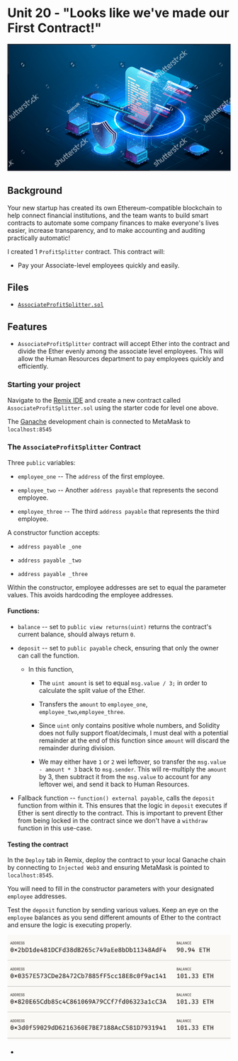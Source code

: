 # Unit 20 - "Looks like we've made our First Contract!"

![contract](Images/smartContract.png)

## Background

Your new startup has created its own Ethereum-compatible blockchain to help connect financial institutions, and the team wants to build smart contracts to automate some company finances to make everyone's lives easier, increase transparency, and to make accounting and auditing practically automatic!

I created 1 `ProfitSplitter` contract. This contract will:

* Pay your Associate-level employees quickly and easily.


## Files

* [`AssociateProfitSplitter.sol`](AssociateProfitSplitter.sol) 



## Features

* `AssociateProfitSplitter` contract will accept Ether into the contract and divide the Ether evenly among the associate level employees. This will allow the Human Resources department to pay employees quickly and efficiently.


### Starting your project

Navigate to the [Remix IDE](https://remix.ethereum.org) and create a new contract called `AssociateProfitSplitter.sol` using the starter code for level one above.

The [Ganache](https://www.trufflesuite.com/ganache) development chain is connected to MetaMask to `localhost:8545`

###  The `AssociateProfitSplitter` Contract

Three `public` variables:

* `employee_one` -- The `address` of the first employee.

* `employee_two` -- Another `address payable` that represents the second employee.

* `employee_three` -- The third `address payable` that represents the third employee.

A constructor function accepts:

* `address payable _one`

* `address payable _two`

* `address payable _three`

Within the constructor, employee addresses are set to equal the parameter values. This avoids hardcoding the employee addresses.

#### Functions:

* `balance` -- set to `public view returns(uint)` returns the contract's current balance, should always return `0`.

* `deposit` -- set to `public payable` check, ensuring that only the owner can call the function.

  * In this function,

    * The `uint amount` is set to equal `msg.value / 3;` in order to calculate the split value of the Ether.

    * Transfers the `amount` to `employee_one`, `employee_two`,`employee_three`.

    * Since `uint` only contains positive whole numbers, and Solidity does not fully support float/decimals, I must deal with a potential remainder at the end of this function since `amount` will discard the remainder during division.

    * We may either have `1` or `2` wei leftover, so transfer the `msg.value - amount * 3` back to `msg.sender`. This will re-multiply the `amount` by 3, then subtract it from the `msg.value` to account for any leftover wei, and send it back to Human Resources.

* Fallback function -- `function() external payable`, calls the `deposit` function from within it. This ensures that the logic in `deposit` executes if Ether is sent directly to the contract. This is important to prevent Ether from being locked in the contract since we don't have a `withdraw` function in this use-case.

#### Testing the contract

In the `Deploy` tab in Remix, deploy the contract to your local Ganache chain by connecting to `Injected Web3` and ensuring MetaMask is pointed to `localhost:8545`.

You will need to fill in the constructor parameters with your designated `employee` addresses.

Test the `deposit` function by sending various values. Keep an eye on the `employee` balances as you send different amounts of Ether to the contract and ensure the logic is executing properly.

![Remix Testing](Images/contract-execution.png)





 - 

